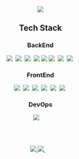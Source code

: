 <div align=center>
  <img src="https://capsule-render.vercel.app/api?type=waving&color=0583D2&height=300&section=header&text=Jinhyuck's%20GitHub&desc=welcome&descAlign=50&descAlignY=30&fontSize=80&fontColor=#40C4FF" />
 <div align=center>

<div align=center>
    <h2>Tech Stack</h2>
    <h3>BackEnd</h3>
  <img src="https://img.shields.io/badge/Java-B8860B?style=flat-square&logo=Java&logoColor=white"/></a>&nbsp
  <img src="https://img.shields.io/badge/Spring-369F36?style=flat-square&logo=Spring&logoColor=white"/></a>&nbsp 
  <img src="https://img.shields.io/badge/SpringBoot-369F36?style=flat-square&logo=SpringBoot&logoColor=white"/></a>&nbsp 
  <img src="https://img.shields.io/badge/SpringSecurity-7CFC00?style=for-the-badge&logo=springsecurity&logoColor=white">
  <img src="https://img.shields.io/badge/JSON Web Tokens-000000?style=for-the-badge&logo=JSON Web Tokens&logoColor=white">
  <img src="https://img.shields.io/badge/Hibernate-CC9966?style=flat-square&logo=Hibernate&logoColor=white"/></a>&nbsp 
  <img src="https://img.shields.io/badge/MySQL-6495ED?style=flat-square&logo=mySQL&logoColor=white"/></a>&nbsp 
  <img src="https://img.shields.io/badge/H2-0000FF?style=flat-square"/></a>&nbsp 
  <h3>FrontEnd</h3>
  <img src="https://img.shields.io/badge/HTML-CD5C5C?style=flat-square&logo=HTML5&logoColor=white"/></a>&nbsp
  <img src="https://img.shields.io/badge/css-1E90FF?style=flat-square&logo=css3&logoColor=white"/></a>&nbsp
  <img src="https://img.shields.io/badge/JavaScript-FFA07A?style=flat-square&logo=JavaScript&logoColor=white"/></a>&nbsp
  <img src="https://img.shields.io/badge/Bootstrap-9370DB?style=flat-square&logo=Bootstrap&logoColor=white"/></a>&nbsp
  <img src="https://img.shields.io/badge/Mustache-F08080?style=flat-square&logo=Handlebars.js&logoColor=white"/></a>&nbsp
  <img src="https://img.shields.io/badge/Thymeleaf-006400?style=flat-square&logo=thymeleaf&logoColor=white"/></a>&nbsp
  <h3>DevOps</h3>
  <img src="https://img.shields.io/badge/aws-FFA500?style=flat-square&logo=Amazon AWS&logoColor=white"/></a>&nbsp
 <br/><br/><br/>


  <h2></h2>
   <a href="https://velog.io/@wlsgur1533/">
  <img src="https://img.shields.io/badge/Velog-63CC63?style=flat-square&logo=Velog&logoColor=white"/>
  </a>
  <a href="gjwlsgur4866@gmail.com">
  <img src="https://img.shields.io/badge/Gmail-FF8C0A?style=flat-square&logo=Gmail&logoColor=white"/>
  </a>
 <br/><br/><br/>
  
</div>
